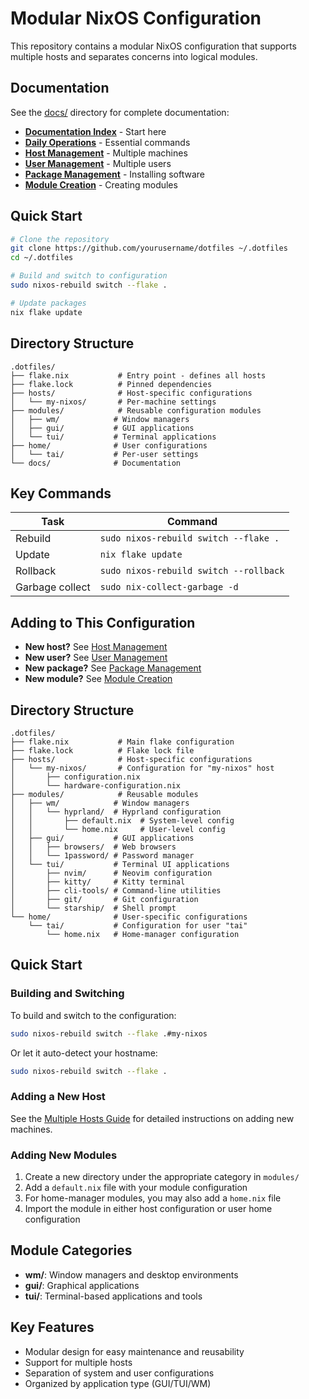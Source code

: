 # Modular NixOS Configuration

This repository contains a modular NixOS configuration that supports multiple hosts and separates concerns into logical modules.

## Documentation

See the [docs/](docs/) directory for complete documentation:

- **[Documentation Index](docs/README.md)** - Start here
- **[Daily Operations](docs/01-daily-operations.md)** - Essential commands
- **[Host Management](docs/02-host-management.md)** - Multiple machines
- **[User Management](docs/03-user-management.md)** - Multiple users
- **[Package Management](docs/04-package-management.md)** - Installing software
- **[Module Creation](docs/05-module-creation.md)** - Creating modules

## Quick Start

```bash
# Clone the repository
git clone https://github.com/yourusername/dotfiles ~/.dotfiles
cd ~/.dotfiles

# Build and switch to configuration
sudo nixos-rebuild switch --flake .

# Update packages
nix flake update
```

## Directory Structure

```
.dotfiles/
├── flake.nix           # Entry point - defines all hosts
├── flake.lock          # Pinned dependencies
├── hosts/              # Host-specific configurations
│   └── my-nixos/       # Per-machine settings
├── modules/            # Reusable configuration modules
│   ├── wm/            # Window managers
│   ├── gui/           # GUI applications
│   └── tui/           # Terminal applications
├── home/              # User configurations
│   └── tai/           # Per-user settings
└── docs/              # Documentation
```

## Key Commands

| Task | Command |
|------|---------|
| Rebuild | `sudo nixos-rebuild switch --flake .` |
| Update | `nix flake update` |
| Rollback | `sudo nixos-rebuild switch --rollback` |
| Garbage collect | `sudo nix-collect-garbage -d` |

## Adding to This Configuration

- **New host?** See [Host Management](docs/02-host-management.md)
- **New user?** See [User Management](docs/03-user-management.md)
- **New package?** See [Package Management](docs/04-package-management.md)
- **New module?** See [Module Creation](docs/05-module-creation.md)

## Directory Structure

```
.dotfiles/
├── flake.nix           # Main flake configuration
├── flake.lock          # Flake lock file
├── hosts/              # Host-specific configurations
│   └── my-nixos/       # Configuration for "my-nixos" host
│       ├── configuration.nix
│       └── hardware-configuration.nix
├── modules/            # Reusable modules
│   ├── wm/            # Window managers
│   │   └── hyprland/  # Hyprland configuration
│   │       ├── default.nix  # System-level config
│   │       └── home.nix     # User-level config
│   ├── gui/           # GUI applications
│   │   ├── browsers/  # Web browsers
│   │   └── 1password/ # Password manager
│   └── tui/           # Terminal UI applications
│       ├── nvim/      # Neovim configuration
│       ├── kitty/     # Kitty terminal
│       ├── cli-tools/ # Command-line utilities
│       ├── git/       # Git configuration
│       └── starship/  # Shell prompt
└── home/              # User-specific configurations
    └── tai/           # Configuration for user "tai"
        └── home.nix   # Home-manager configuration
```

## Quick Start

### Building and Switching

To build and switch to the configuration:

```bash
sudo nixos-rebuild switch --flake .#my-nixos
```

Or let it auto-detect your hostname:

```bash
sudo nixos-rebuild switch --flake .
```

### Adding a New Host

See the [Multiple Hosts Guide](docs/multiple-hosts-guide.md) for detailed instructions on adding new machines.

### Adding New Modules

1. Create a new directory under the appropriate category in `modules/`
2. Add a `default.nix` file with your module configuration
3. For home-manager modules, you may also add a `home.nix` file
4. Import the module in either host configuration or user home configuration

## Module Categories

- **wm/**: Window managers and desktop environments
- **gui/**: Graphical applications
- **tui/**: Terminal-based applications and tools

## Key Features

- Modular design for easy maintenance and reusability
- Support for multiple hosts
- Separation of system and user configurations
- Organized by application type (GUI/TUI/WM) 